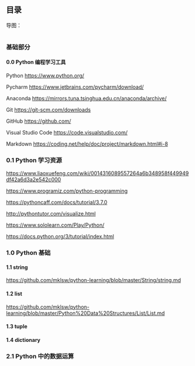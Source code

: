 ## 目录

导图：

![]()

### 基础部分

#### 0.0 Python 编程学习工具

Python  https://www.python.org/ 

Pycharm https://www.jetbrains.com/pycharm/download/

Anaconda https://mirrors.tuna.tsinghua.edu.cn/anaconda/archive/

Git https://git-scm.com/downloads

GitHub https://github.com/

Visual Studio Code https://code.visualstudio.com/

Markdown https://coding.net/help/doc/project/markdown.html#i-8

### 0.1 Python 学习资源

https://www.liaoxuefeng.com/wiki/0014316089557264a6b348958f449949df42a6d3a2e542c000

https://www.programiz.com/python-programming

https://pythoncaff.com/docs/tutorial/3.7.0

http://pythontutor.com/visualize.html 

https://www.sololearn.com/Play/Python/ 

https://docs.python.org/3/tutorial/index.html


### 1.0 Python 基础

  #### 1.1 string 
  https://github.com/mklsw/python-learning/blob/master/String/string.md
  
  #### 1.2 list
  https://github.com/mklsw/python-learning/blob/master/Python%20Data%20Structures/List/List.md
  
  #### 1.3 tuple
  
  #### 1.4 dictionary
  

### 2.1 Python 中的数据运算


